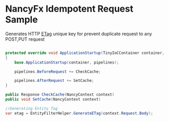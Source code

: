 # NancyFx Idempotent Request Sample

Generates HTTP  [ETag]( https://en.wikipedia.org/wiki/HTTP_ETag)   unique key for prevent duplicate request to any POST,PUT request 


```csharp

protected override void ApplicationStartup(TinyIoCContainer container, IPipelines pipelines)
{
	base.ApplicationStartup(container, pipelines);

	pipelines.BeforeRequest += CheckCache;

	pipelines.AfterRequest += SetCache;
}

public Response CheckCache(NancyContext context)
public void SetCache(NancyContext context)

//Generating Entity Tag
var etag = EntityFilterHelper.GenerateETag(context.Request.Body);

```


